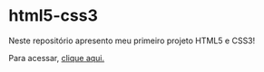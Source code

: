# html5-css3

Neste repositório apresento meu primeiro projeto HTML5 e CSS3!</p>
Para acessar, [clique aqui.](lucascruztrabalho.github.io/boost/)
